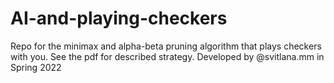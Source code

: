 # AI-and-playing-checkers
Repo for the minimax and alpha-beta pruning algorithm that plays checkers with you. See the pdf for described strategy.
Developed by @svitlana.mm in Spring 2022
```
